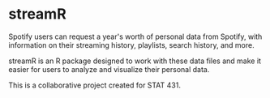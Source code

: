 # streamR

Spotify users can request a year's worth of personal data from Spotify, with information on their streaming history, playlists, search history, and more. 

streamR is an R package designed to work with these data files and make it easier for users to analyze and visualize their personal data. 

This is a collaborative project created for STAT 431. 
